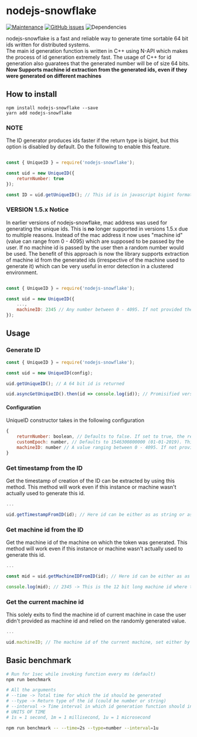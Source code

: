 # nodejs-snowflake

[![Maintenance](https://img.shields.io/badge/Maintained%3F-yes-green.svg)](https://github.com/utkarsh-pro/nodejs-snowflake/graphs/commit-activity)
[![GitHub issues](https://img.shields.io/github/issues/utkarsh-pro/nodejs-snowflake.svg)](https://github.com/utkarsh-pro/nodejs-snowflake/issues/)
![Dependencies](https://img.shields.io/david/utkarsh-pro/nodejs-snowflake)

nodejs-snowflake is a fast and reliable way to generate time sortable 64 bit ids written for distributed systems.  
The main id generation function is written in C++ using N-API which makes the process of id generation extremely fast. The usage of C++ for id generation also guaratees that the generated number will be of size 64 bits.  
**Now Supports machine id extraction from the generated ids, even if they were generated on different machines**

## How to install

```
npm install nodejs-snowflake --save
yarn add nodejs-snowflake
```

### NOTE
The ID generator produces ids faster if the return type is bigint, but this option is disabled by default. Do the following to enable this feature.

```javascript

const { UniqueID } = require('nodejs-snowflake');

const uid = new UniqueID({
    returnNumber: true
}); 

const ID = uid.getUniqueID(); // This id is in javascript bigint format

```

### VERSION 1.5.x Notice
In earlier versions of nodejs-snowflake, mac address was used for generating the unique ids. This is **no** longer supported in versions 1.5.x due to multiple reasons. Instead of the mac address it now uses "machine id" (value can range from 0 - 4095) which are supposed to be passed by the user. If no machine id is passed by the user then a random number would be used. The benefit of this approach is now the library supports extraction of machine id from the generated ids (irrespective of the machine used to generate it) which can be very useful in error detection in a clustered environment.

```javascript

const { UniqueID } = require('nodejs-snowflake');

const uid = new UniqueID({
    ...,
    machineID: 2345 // Any number between 0 - 4095. If not provided then a random number will be used
}); 

```

## Usage

### Generate ID

```javascript
const { UniqueID } = require('nodejs-snowflake');

const uid = new UniqueID(config);

uid.getUniqueID(); // A 64 bit id is returned

uid.asyncGetUniqueID().then(id => console.log(id)); // Promisified version of the above method

```

#### Configuration
UniqueID constructor takes in the following configuration

```javascript
{
    returnNumber: boolean, // Defaults to false. If set to true, the returned ids will be of type bigint or else of type string
    customEpoch: number, // Defaults to 1546300800000 (01-01-2019). This is UNIX timestamp in ms
    machineID: number // A value ranging between 0 - 4095. If not provided then a random value will be used
}
```

### Get timestamp from the ID
Get the timestamp of creation of the ID can be extracted by using this method. This method will work even if this instance or machine wasn't actually used to generate this id.

```javascript
...

uid.getTimestampFromID(id); // Here id can be either as as string or as a bigint

```

### Get machine id from the ID
Get the machine id of the machine on which the token was generated. This method will work even if this instance or machine wasn't actually used to generate this id.

```javascript
...

const mid = uid.getMachineIDFromID(id); // Here id can be either as as string or as a bigint

console.log(mid); // 2345 -> This is the 12 bit long machine id where this token was generated

```

### Get the current machine id
This solely exits to find the machine id of current machine in case the user didn't provided as machine id and relied on the randomly generated value.

```javascript
...

uid.machineID; // The machine id of the current machine, set either by user or randomly generated

```


## Basic benchmark
```bash
# Run for 1sec while invoking function every ms (default)
npm run benchmark 

# All the arguments
# --time -> Total time for which the id should be generated
# --type -> Return type of the id (could be number or string)
# --interval -> Time interval in which id generation function should invoked
# UNITS OF TIME
# 1s = 1 second, 1m = 1 millisecond, 1u = 1 microsecond

npm run benchmark -- --time=2s --type=number --interval=1u

```

